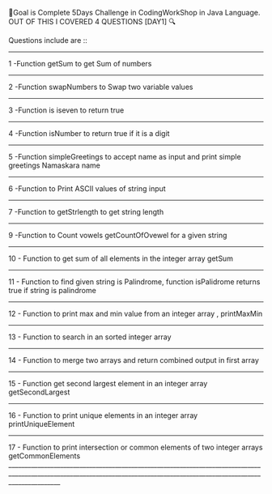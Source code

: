 🚨Goal is Complete 5Days Challenge in CodingWorkShop in Java Language.
OUT OF THIS I COVERED 4 QUESTIONS [DAY1] 🔍

Questions include are ::
____________________________________________________________________________________________________________________________________________________________________________
1 -Function getSum to get Sum of numbers
____________________________________________________________________________________________________________________________________________________________________________
2 -Function swapNumbers to Swap two variable values
____________________________________________________________________________________________________________________________________________________________________________
3 -Function is iseven to return true 
____________________________________________________________________________________________________________________________________________________________________________
4 -Function isNumber to return true if it is a digit
____________________________________________________________________________________________________________________________________________________________________________
5 -Function  simpleGreetings to accept name as input and print simple greetings Namaskara name
____________________________________________________________________________________________________________________________________________________________________________
6 -Function to Print ASCII  values of string input
____________________________________________________________________________________________________________________________________________________________________________
7 -Function to getStrlength to get string length
____________________________________________________________________________________________________________________________________________________________________________
9 -Function to Count vowels  getCountOfOvewel for a given string
____________________________________________________________________________________________________________________________________________________________________________
10 - Function to get sum of all elements in the integer array getSum
____________________________________________________________________________________________________________________________________________________________________________
11 - Function to find given string is Palindrome, function isPalidrome returns true if string is palindrome
____________________________________________________________________________________________________________________________________________________________________________
12 - Function to print max and min value from an integer array ,  printMaxMin
____________________________________________________________________________________________________________________________________________________________________________
13 - Function to search in an sorted integer array
____________________________________________________________________________________________________________________________________________________________________________
14 - Function to merge two arrays and return combined output in first array
____________________________________________________________________________________________________________________________________________________________________________
15 - Function get second largest element in an integer array  getSecondLargest
____________________________________________________________________________________________________________________________________________________________________________
16 - Function to print unique elements in an integer array   printUniqueElement
____________________________________________________________________________________________________________________________________________________________________________
17 - Function to print intersection or common elements of two integer arrays  getCommonElements
        ____________________________________________________________________________________________________________________________________________________________________________


